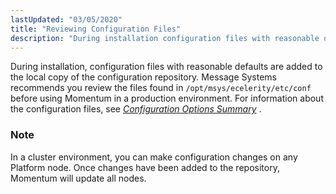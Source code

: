 ```yaml
---
lastUpdated: "03/05/2020"
title: "Reviewing Configuration Files"
description: "During installation configuration files with reasonable defaults are added to the local copy of the configuration repository Message Systems recommends you review the files found in opt msys ecelerity etc conf before using Momentum in a production environment For information about the configuration files see Chapter 66 Configuration Options Summary..."
---
```


During installation, configuration files with reasonable defaults are added to the local copy of the configuration repository. Message Systems recommends you review the files found in `/opt/msys/ecelerity/etc/conf` before using Momentum in a production environment. For information about the configuration files, see [*Configuration Options Summary*](/momentum/4/config-options-summary) .

### Note

In a cluster environment, you can make configuration changes on any Platform node. Once changes have been added to the repository, Momentum will update all nodes.